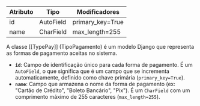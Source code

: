 | Atributo | Tipo      | Modificadores    |
| -------- | --------- | ---------------- |
| id       | AutoField | primary_key=True |
| name     | CharField | max_length=255   |


A classe [[TypePay]] (TipoPagamento) é um modelo Django que representa as formas de pagamento aceitas no sistema.

*   **`id`**: Campo de identificação único para cada forma de pagamento. É um `AutoField`, o que significa que é um campo que se incrementa automaticamente, definido como chave primária (`primary_key=True`).
*   **`name`**: Campo que armazena o nome da forma de pagamento (ex: "Cartão de Crédito", "Boleto Bancário", "Pix"). É um `CharField` com um comprimento máximo de 255 caracteres (`max_length=255`).